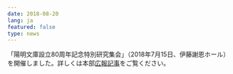 ```yaml
---
date: 2018-08-20
lang: ja
featured: false
type: news
---
```

「陽明文庫設立80周年記念特別研究集会」（2018年7月15日、伊藤謝恩ホール）を開催しました。詳しくは本部<a href="https://www.u-tokyo.ac.jp/focus/ja/articles/z0206_00002.html " target="_blank">広報記事</a>をご覧ください。
